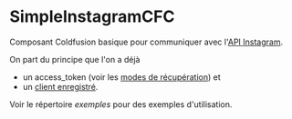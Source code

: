 # SimpleInstagramCFC

Composant Coldfusion basique pour communiquer avec l'[API Instagram](https://www.instagram.com/developer/).

On part du principe que l'on a déjà

* un access_token (voir les [modes de récupération](https://www.instagram.com/developer/authentication/)) et
* un [client enregistré](https://www.instagram.com/developer/clients/manage/).

Voir le répertoire *exemples* pour des exemples d'utilisation.
